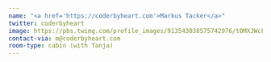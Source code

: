 ```yaml
---
name: "<a href='https://coderbyheart.com'>Markus Tacker</a>"
twitter: coderbyheart
image: https://pbs.twimg.com/profile_images/913543038575742976/t0MXJWcF_400x400.jpg
contact-via: m@coderbyheart.com
room-type: cabin (with Tanja)
---
```

